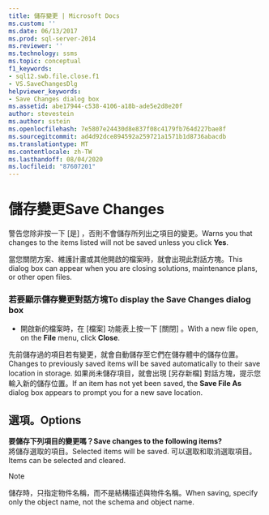 ```yaml
---
title: 儲存變更 | Microsoft Docs
ms.custom: ''
ms.date: 06/13/2017
ms.prod: sql-server-2014
ms.reviewer: ''
ms.technology: ssms
ms.topic: conceptual
f1_keywords:
- sql12.swb.file.close.f1
- VS.SaveChangesDlg
helpviewer_keywords:
- Save Changes dialog box
ms.assetid: abe17944-c538-4106-a18b-ade5e2d8e20f
author: stevestein
ms.author: sstein
ms.openlocfilehash: 7e5807e24430d8e837f08c4179fb764d227bae8f
ms.sourcegitcommit: ad4d92dce894592a259721a1571b1d8736abacdb
ms.translationtype: MT
ms.contentlocale: zh-TW
ms.lasthandoff: 08/04/2020
ms.locfileid: "87607201"
---
```

# <a name="save-changes"></a><span data-ttu-id="54cd4-102">儲存變更</span><span class="sxs-lookup"><span data-stu-id="54cd4-102">Save Changes</span></span>
  <span data-ttu-id="54cd4-103">警告您除非按一下 [是]  ，否則不會儲存所列出之項目的變更。</span><span class="sxs-lookup"><span data-stu-id="54cd4-103">Warns you that changes to the items listed will not be saved unless you click **Yes**.</span></span>  
  
 <span data-ttu-id="54cd4-104">當您關閉方案、維護計畫或其他開啟的檔案時，就會出現此對話方塊。</span><span class="sxs-lookup"><span data-stu-id="54cd4-104">This dialog box can appear when you are closing solutions, maintenance plans, or other open files.</span></span>  
  
### <a name="to-display-the-save-changes-dialog-box"></a><span data-ttu-id="54cd4-105">若要顯示儲存變更對話方塊</span><span class="sxs-lookup"><span data-stu-id="54cd4-105">To display the Save Changes dialog box</span></span>  
  
-   <span data-ttu-id="54cd4-106">開啟新的檔案時，在 [檔案]  功能表上按一下 [關閉]  。</span><span class="sxs-lookup"><span data-stu-id="54cd4-106">With a new file open, on the **File** menu, click **Close**.</span></span>  
  
 <span data-ttu-id="54cd4-107">先前儲存過的項目若有變更，就會自動儲存至它們在儲存體中的儲存位置。</span><span class="sxs-lookup"><span data-stu-id="54cd4-107">Changes to previously saved items will be saved automatically to their save location in storage.</span></span> <span data-ttu-id="54cd4-108">如果尚未儲存項目，就會出現 [另存新檔]  對話方塊，提示您輸入新的儲存位置。</span><span class="sxs-lookup"><span data-stu-id="54cd4-108">If an item has not yet been saved, the **Save File As** dialog box appears to prompt you for a new save location.</span></span>  
  
## <a name="options"></a><span data-ttu-id="54cd4-109">選項。</span><span class="sxs-lookup"><span data-stu-id="54cd4-109">Options</span></span>  
 <span data-ttu-id="54cd4-110">**要儲存下列項目的變更嗎？**</span><span class="sxs-lookup"><span data-stu-id="54cd4-110">**Save changes to the following items?**</span></span>  
 <span data-ttu-id="54cd4-111">將儲存選取的項目。</span><span class="sxs-lookup"><span data-stu-id="54cd4-111">Selected items will be saved.</span></span> <span data-ttu-id="54cd4-112">可以選取和取消選取項目。</span><span class="sxs-lookup"><span data-stu-id="54cd4-112">Items can be selected and cleared.</span></span>  
  
> [!NOTE]  
>  <span data-ttu-id="54cd4-113">儲存時，只指定物件名稱，而不是結構描述與物件名稱。</span><span class="sxs-lookup"><span data-stu-id="54cd4-113">When saving, specify only the object name, not the schema and object name.</span></span>  
  
  

